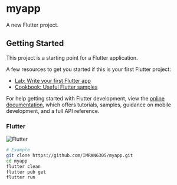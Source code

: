 # myapp

A new Flutter project.

## Getting Started

This project is a starting point for a Flutter application.

A few resources to get you started if this is your first Flutter project:

- [Lab: Write your first Flutter app](https://docs.flutter.dev/get-started/codelab)
- [Cookbook: Useful Flutter samples](https://docs.flutter.dev/cookbook)

For help getting started with Flutter development, view the
[online documentation](https://docs.flutter.dev/), which offers tutorials,
samples, guidance on mobile development, and a full API reference.
### __Flutter__ 
![Flutter](https://www.mobilhanem.com/wp-content/uploads/2020/02/flutter.png)

```bash
# Example
git clone https://github.com/IMRAN6305/myapp.git
cd myapp
flutter clean
flutter pub get
flutter run


